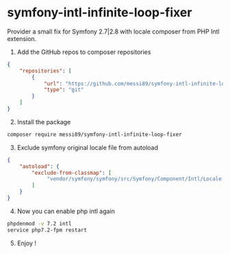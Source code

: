 # symfony-intl-infinite-loop-fixer
Provider a small fix for Symfony 2.7|2.8 with locale composer from PHP Intl extension.

1. Add the GitHub repos to composer repositories
```json
{
    "repositories": [
        {
            "url": "https://github.com/messi89/symfony-intl-infinite-loop-fixer",
            "type": "git"
        }
    ]
}
```

2. Install the package
```bash
composer require messi89/symfony-intl-infinite-loop-fixer
```

3. Exclude symfony original locale file from autoload
```json
{
    "autoload": {
        "exclude-from-classmap": [
             "vendor/symfony/symfony/src/Symfony/Component/Intl/Locale.php"
        ]
    }
}
```

4. Now you can enable php intl again
```bash
phpdenmod -v 7.2 intl 
service php7.2-fpm restart
```

5. Enjoy !
